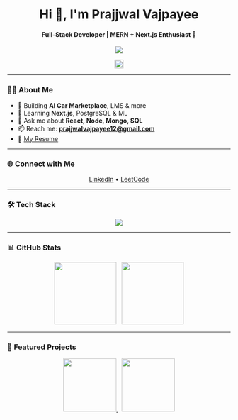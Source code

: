 <h1 align="center">Hi 👋, I'm Prajjwal Vajpayee</h1>
<h4 align="center">Full-Stack Developer | MERN + Next.js Enthusiast 🚀</h4>

<p align="center">
  <img src="https://readme-typing-svg.herokuapp.com?font=Fira+Code&duration=2500&pause=700&color=00FFAA&center=true&vCenter=true&width=380&lines=React+%7C+Next+%7C+Node+%7C+MongoDB;Full-stack+Web+Developer;Always+learning+something+new+💡" />
</p>

<p align="center">
  <img src="https://komarev.com/ghpvc/?username=prajjwalvajpayee&style=flat-square&color=brightgreen" height="20"/>
</p>

---

### 🙋‍♂️ About Me
- 🔭 Building **AI Car Marketplace**, LMS & more  
- 🌱 Learning **Next.js**, PostgreSQL & ML  
- 💬 Ask me about **React, Node, Mongo, SQL**  
- 📫 Reach me: **prajjwalvajpayee12@gmail.com**  
- 📄 [My Resume](https://drive.google.com/file/d/1DrWhLxgbKgVjMw8saMetoXemxLWueUZO/view?usp=sharing)

---

### 🌐 Connect with Me

<p align="center">
  <a href="https://linkedin.com/in/prajjwal-vajpayee-9899b0259" target="_blank">LinkedIn</a> •
  <a href="https://www.leetcode.com/prajjwalvajpayee12" target="_blank">LeetCode</a>
</p>

---

### 🛠 Tech Stack

<p align="center">
  <img src="https://skillicons.dev/icons?i=js,ts,react,nextjs,nodejs,express,mongodb,mysql,postgres,tailwind,bootstrap,java,cpp,python,redux,git,github,vscode" />
</p>

---

### 📊 GitHub Stats

<p align="center">
  <img src="https://github-readme-stats.vercel.app/api?username=prajjwalvajpayee&show_icons=true&theme=radical&hide_title=true&hide_rank=true" height="140"/>
  &nbsp;
  <img src="https://github-readme-streak-stats.herokuapp.com/?user=prajjwalvajpayee&theme=radical&hide_border=true" height="140"/>
</p>

---

### 🚀 Featured Projects

<p align="center">
  <a href="https://github.com/prajjwalvajpayee/vehiql">
    <img src="https://github-readme-stats.vercel.app/api/pin/?username=prajjwalvajpayee&repo=vehiql&theme=radical" height="120"/>
  </a>
  &nbsp;
  <a href="https://github.com/prajjwalvajpayee/learning-hub">
    <img src="https://github-readme-stats.vercel.app/api/pin/?username=prajjwalvajpayee&repo=learning-hub&theme=radical" height="120"/>
  </a>
</p>
